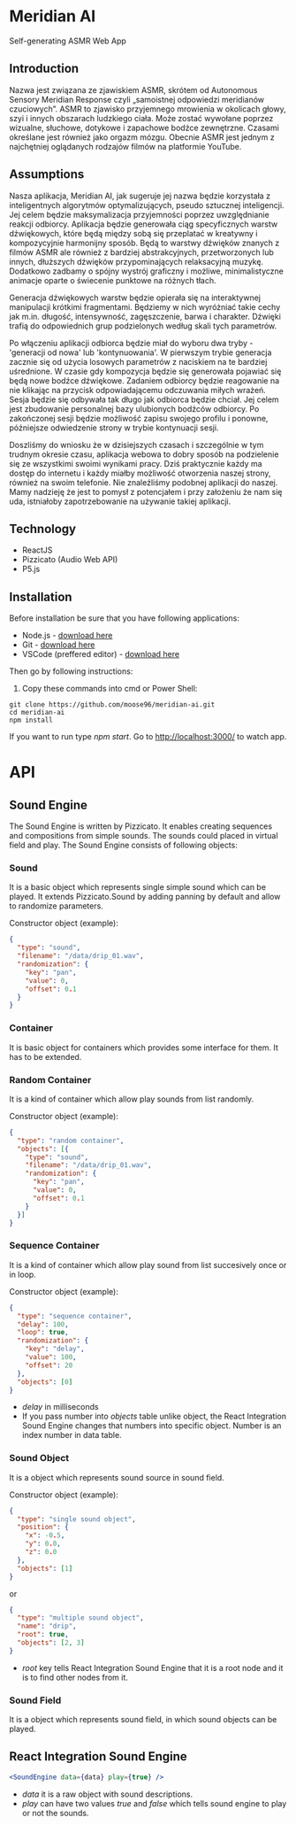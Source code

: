 # Meridian AI
Self-generating ASMR Web App

## Introduction
Nazwa jest związana ze zjawiskiem ASMR, skrótem od Autonomous Sensory Meridian Response  czyli „samoistnej odpowiedzi meridianów czuciowych”.  ASMR to zjawisko przyjemnego mrowienia w okolicach głowy, szyi i innych obszarach ludzkiego ciała. Może zostać wywołane poprzez wizualne, słuchowe, dotykowe i zapachowe bodźce zewnętrzne. Czasami określane jest również jako orgazm mózgu. Obecnie ASMR jest jednym z najchętniej oglądanych rodzajów filmów na platformie YouTube.

## Assumptions
Nasza aplikacja, Meridian AI, jak sugeruje jej nazwa będzie korzystała z inteligentnych algorytmów optymalizujących, pseudo sztucznej inteligencji. Jej celem będzie maksymalizacja przyjemności poprzez uwzględnianie reakcji odbiorcy. Aplikacja będzie generowała ciąg specyficznych warstw dźwiękowych, które będą między sobą się przeplatać w kreatywny i kompozycyjnie harmonijny sposób. Będą to warstwy dźwięków znanych z filmów ASMR ale również z bardziej abstrakcyjnych, przetworzonych lub innych, dłuższych dźwięków przypominających relaksacyjną muzykę. Dodatkowo zadbamy o spójny wystrój graficzny i możliwe, minimalistyczne animacje oparte o świecenie punktowe na różnych tłach.

Generacja dźwiękowych warstw będzie opierała się na interaktywnej manipulacji krótkimi fragmentami. Będziemy w nich wyróżniać takie cechy jak m.in. długość, intensywność, zagęszczenie, barwa i charakter. Dźwięki trafią do odpowiednich grup podzielonych według skali tych parametrów.

Po włączeniu aplikacji odbiorca będzie miał do wyboru dwa tryby - 'generacji od nowa' lub 'kontynuowania'. W pierwszym trybie generacja zacznie się od użycia losowych parametrów z naciskiem na te bardziej uśrednione. W czasie gdy kompozycja będzie się generowała pojawiać się będą nowe bodźce dźwiękowe. Zadaniem odbiorcy będzie reagowanie na nie klikając na przycisk odpowiadającemu odczuwania miłych wrażeń. Sesja będzie się odbywała tak długo jak odbiorca będzie chciał. Jej celem jest zbudowanie personalnej bazy ulubionych bodźców odbiorcy. Po zakończonej sesji będzie możliwość zapisu swojego profilu i ponowne, późniejsze odwiedzenie strony w trybie kontynuacji sesji.

Doszliśmy do wniosku że w dzisiejszych czasach i szczególnie w tym trudnym okresie czasu, aplikacja webowa to dobry sposób na podzielenie się ze wszystkimi swoimi wynikami pracy. Dziś praktycznie każdy ma dostęp do internetu i każdy miałby możliwość otworzenia naszej strony, również na swoim telefonie. Nie znaleźliśmy podobnej aplikacji do naszej. Mamy nadzieję że jest to pomysł z potencjałem i przy założeniu że nam się uda, istniałoby zapotrzebowanie na używanie takiej aplikacji.

## Technology
* ReactJS
* Pizzicato (Audio Web API)
* P5.js

## Installation
Before installation be sure that you have following applications:
* Node.js - [download here](https://nodejs.org/en/)
* Git - [download here](https://git-scm.com/downloads)
* VSCode (preffered editor) - [download here](https://code.visualstudio.com/download)

Then go by following instructions:
1. Copy these commands into cmd or Power Shell:
```
git clone https://github.com/moose96/meridian-ai.git
cd meridian-ai
npm install
```

If you want to run type *npm start*. Go to [http://localhost:3000/](http://localhost:3000/) to watch app.

# API

## Sound Engine
The Sound Engine is written by Pizzicato. It enables creating sequences and compositions from simple sounds. The sounds could placed in virtual field and play. The Sound Engine consists of following objects:

### Sound
It is a basic object which represents single simple sound which can be played. It extends Pizzicato.Sound by adding panning by default and allow to randomize parameters.

Constructor object (example):
```json
{
  "type": "sound",
  "filename": "/data/drip_01.wav",
  "randomization": {
    "key": "pan",
    "value": 0,
    "offset": 0.1
  }
}
```

### Container
It is basic object for containers which provides some interface for them. It has to be extended.

### Random Container
It is a kind of container which allow play sounds from list randomly.

Constructor object (example):
```json
{
  "type": "random container",
  "objects": [{
    "type": "sound",
    "filename": "/data/drip_01.wav",
    "randomization": {
      "key": "pan",
      "value": 0,
      "offset": 0.1
    }
  }]
}
```

### Sequence Container
It is a kind of container which allow play sound from list succesively once or in loop.

Constructor object (example):
```json
{
  "type": "sequence container",
  "delay": 100,
  "loop": true,
  "randomization": {
    "key": "delay",
    "value": 100,
    "offset": 20
  },
  "objects": [0]
}
```

* *delay* in milliseconds
* If you pass number into *objects* table unlike object, the React Integration Sound Engine changes that numbers into specific object. Number is an index number in data table.

### Sound Object
It is a object which represents sound source in sound field.

Constructor object (example):
```json
{
  "type": "single sound object",
  "position": {
    "x": -0.5,
    "y": 0.0,
    "z": 0.0
  },
  "objects": [1]
}
```
or
```json
{
  "type": "multiple sound object",
  "name": "drip",
  "root": true,
  "objects": [2, 3]
}
```
* *root* key tells React Integration Sound Engine that it is a root node and it is to find other nodes from it.

### Sound Field
It is a object which represents sound field, in which sound objects can be played.

## React Integration Sound Engine
```jsx
<SoundEngine data={data} play={true} />
```

* *data* it is a raw object with sound descriptions.
* *play* can have two values *true* and *false* which tells sound engine to play or not the sounds.